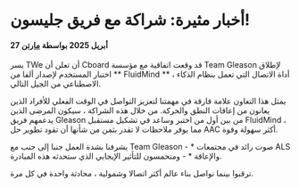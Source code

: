 # أخبار مثيرة: شراكة مع فريق جليسون!

#### 27 أبريل 2025 بواسطة [مارتن](https://www.linkedin.com/in/martinbedouret/)

يسر TWe أن تعلن أن Cboard قد وقعت اتفاقية مع مؤسسة Team Gleason لإطلاق اختبار المستخدم لإصدار ألفا من \*\* FluidMind \*\* ، أداة الاتصال التي تعمل بنظام الذكاء الاصطناعي من الجيل التالي.

يمثل هذا التعاون علامة فارقة في مهمتنا لتعزيز التواصل في الوقت الفعلي للأفراد الذين يعانون من إعاقات النطق والحركة. من خلال هذه الشراكة ، سيكون المرضى الذين يدعمهم فريق Gleason من بين أول من اختبر وساعد في تشكيل مستقبل FluidMind ، مما يوفر ملاحظات لا تقدر بثمن من شأنها أن تقود تطوير حل AAC أكثر سهولة وقوة.

يشرفنا بشدة العمل جنبا إلى جنب مع Team Gleason - \* صوت رائد في مجتمعات ALS والإعاقة \* - ومتحمسون للتأثير الإيجابي الذي ستحدثه هذه المبادرة.

ترقبوا بينما نواصل بناء عالم أكثر اتصالا وشمولية ، محادثة واحدة في كل مرة.
